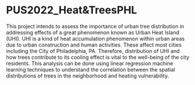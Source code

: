 # PUS2022_Heat&TreesPHL
This project intends to assess the importance of urban tree distribution in addressing effects of a great phenomenon known as Urban Heat Island (UHI). UHI is a kind of heat accumulation phenomenon within urban areas due to urban construction and human activities. These affect most cities including the City of Philadelphia, PA. Therefore, distribution of UHI and how trees contribute to its cooling effect is vital to the well-being of the city residents. This analysis can be done using linear regression machine learning techniques to understand the correlation between the spatial distributions of trees in the neighborhood and heating vulnerability.

